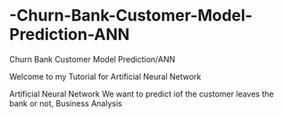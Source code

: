 # -Churn-Bank-Customer-Model-Prediction-ANN
 Churn Bank Customer Model Prediction/ANN

Welcome to my Tutorial for Artificial Neural Network

Artificial Neural Network
We want to predict iof the customer leaves the bank or not, Business Analysis
